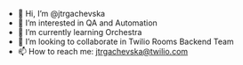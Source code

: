 - 👋 Hi, I’m @jtrgachevska
- 👀 I’m interested in QA and Automation
- 🌱 I’m currently learning Orchestra
- 💞️ I’m looking to collaborate in Twilio Rooms Backend Team 
- 📫 How to reach me: jtrgachevska@twilio.com


